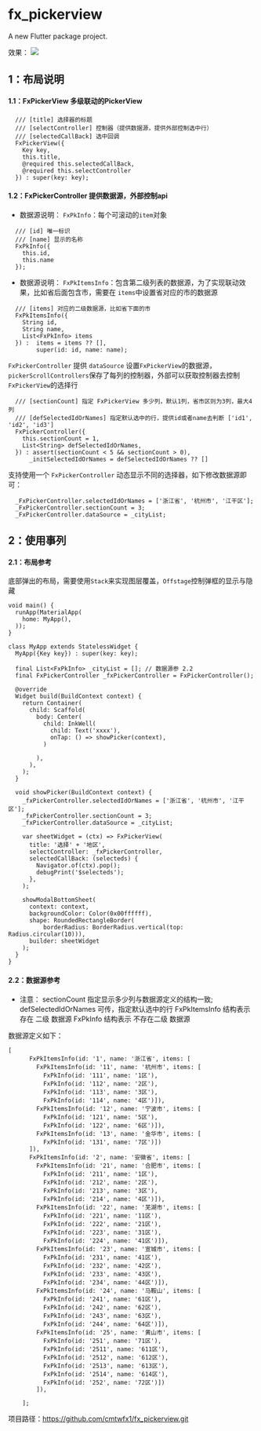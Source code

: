 # fx_pickerview

A new Flutter package project.

效果：
![](https://worldruning.com/post-images/1605152779281.png)

## 1：布局说明
#### 1.1：FxPickerView 多级联动的PickerView
```
  /// [title] 选择器的标题
  /// [selectController] 控制器（提供数据源，提供外部控制选中行）
  /// [selectedCallBack] 选中回调
  FxPickerView({
    Key key,
    this.title,
    @required this.selectedCallBack,
    @required this.selectController
  }) : super(key: key);
```
#### 1.2：FxPickerController 提供数据源，外部控制api

* 数据源说明：
`FxPkInfo`：每个可滚动的`item`对象
```
  /// [id] 唯一标识
  /// [name] 显示的名称
  FxPkInfo({
    this.id,
    this.name
  });
```
* 数据源说明：
`FxPkItemsInfo`：包含第二级列表的数据源，为了实现联动效果，比如省后面包含市，需要在 `items`中设置省对应的市的数据源
```
  /// [items] 对应的二级数据源，比如省下面的市
  FxPkItemsInfo({
    String id,
    String name,
    List<FxPkInfo> items
  }) :  items = items ?? [],
        super(id: id, name: name);
```

`FxPickerController` 提供 `dataSource` 设置`FxPickerView`的数据源，`pickerScrollControllers`保存了每列的控制器，外部可以获取控制器去控制`FxPickerView`的选择行

```
  /// [sectionCount] 指定 FxPickerView 多少列，默认1列，省市区则为3列，最大4列
  /// [defSelectedIdOrNames] 指定默认选中的行，提供id或者name去判断 ['id1', 'id2', 'id3']
  FxPickerController({
    this.sectionCount = 1,
    List<String> defSelectedIdOrNames,
  }) : assert(sectionCount < 5 && sectionCount > 0),
      _initSelectedIdOrNames = defSelectedIdOrNames ?? []
```

支持使用一个 `FxPickerController` 动态显示不同的选择器，如下修改数据源即可：
```
  _FxPickerController.selectedIdOrNames = ['浙江省', '杭州市', '江干区'];
  _FxPickerController.sectionCount = 3;
  _FxPickerController.dataSource = _cityList;
```

## 2：使用事列

#### 2.1：布局参考

底部弹出的布局，需要使用`Stack`来实现图层覆盖，`Offstage`控制弹框的显示与隐藏
```
void main() {
  runApp(MaterialApp(
    home: MyApp(),
  ));
}

class MyApp extends StatelessWidget {
  MyApp({Key key}) : super(key: key);

  final List<FxPkInfo> _cityList = []; // 数据源参 2.2
  final FxPickerController _fxPickerController = FxPickerController();

  @override
  Widget build(BuildContext context) {
    return Container(
      child: Scaffold(
        body: Center(
          child: InkWell(
            child: Text('xxxx'),
            onTap: () => showPicker(context),
          )
          
        ),
      ),
    );
  }

  void showPicker(BuildContext context) {
    _fxPickerController.selectedIdOrNames = ['浙江省', '杭州市', '江干区'];
    _fxPickerController.sectionCount = 3;
    _fxPickerController.dataSource = _cityList;

    var sheetWidget = (ctx) => FxPickerView(
      title: '选择' + '地区',
      selectController: _fxPickerController,
      selectedCallBack: (selecteds) {
        Navigator.of(ctx).pop();
        debugPrint('$selecteds');
      },
    );

    showModalBottomSheet(
      context: context,
      backgroundColor: Color(0x00ffffff),
      shape: RoundedRectangleBorder(
          borderRadius: BorderRadius.vertical(top: Radius.circular(10))),
      builder: sheetWidget
    );
  }
}
```
#### 2.2：数据源参考

* 注意：
sectionCount 指定显示多少列与数据源定义的结构一致; 
defSelectedIdOrNames 可传，指定默认选中的行
FxPkItemsInfo 结构表示 存在 二级 数据源
FxPkInfo 结构表示 不存在二级 数据源

数据源定义如下：
```
[ 
      FxPkItemsInfo(id: '1', name: '浙江省', items: [
        FxPkItemsInfo(id: '11', name: '杭州市', items: [ 
          FxPkInfo(id: '111', name: '1区'),
          FxPkInfo(id: '112', name: '2区'),
          FxPkInfo(id: '113', name: '3区'),
          FxPkInfo(id: '114', name: '4区')]), 
        FxPkItemsInfo(id: '12', name: '宁波市', items: [
          FxPkInfo(id: '121', name: '5区'),
          FxPkInfo(id: '122', name: '6区')]),
        FxPkItemsInfo(id: '13', name: '金华市', items: [ 
          FxPkInfo(id: '131', name: '7区')])
      ]), 
      FxPkItemsInfo(id: '2', name: '安徽省', items: [
        FxPkItemsInfo(id: '21', name: '合肥市', items: [ 
          FxPkInfo(id: '211', name: '1区'),
          FxPkInfo(id: '212', name: '2区'),
          FxPkInfo(id: '213', name: '3区'),
          FxPkInfo(id: '214', name: '4区')]), 
        FxPkItemsInfo(id: '22', name: '芜湖市', items: [ 
          FxPkInfo(id: '221', name: '11区'),
          FxPkInfo(id: '222', name: '21区'),
          FxPkInfo(id: '223', name: '31区'),
          FxPkInfo(id: '224', name: '41区')]),
        FxPkItemsInfo(id: '23', name: '宣城市', items: [ 
          FxPkInfo(id: '231', name: '41区'),
          FxPkInfo(id: '232', name: '42区'),
          FxPkInfo(id: '233', name: '43区'),
          FxPkInfo(id: '234', name: '44区')]),
        FxPkItemsInfo(id: '24', name: '马鞍山', items: [
          FxPkInfo(id: '241', name: '61区'),
          FxPkInfo(id: '242', name: '62区'),
          FxPkInfo(id: '243', name: '63区'),
          FxPkInfo(id: '244', name: '64区')]),
        FxPkItemsInfo(id: '25', name: '黄山市', items: [
          FxPkInfo(id: '251', name: '71区'),
          FxPkInfo(id: '2511', name: '611区'),
          FxPkInfo(id: '2512', name: '612区'),
          FxPkInfo(id: '2513', name: '613区'),
          FxPkInfo(id: '2514', name: '614区'),
          FxPkInfo(id: '252', name: '72区')])
        ]), 

    ];
```
项目路径：<https://github.com/cmtwfx1/fx_pickerview.git>
